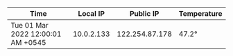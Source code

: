 | Time     | Local IP | Public IP | Temperature |
| ----------- | ----------- | ----------- | ----------- |
| Tue 01 Mar 2022 12:00:01 AM +0545      | 10.0.2.133     | 122.254.87.178  | 47.2° |
